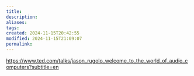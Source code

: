 ```yaml
---
title: 
description: 
aliases: 
tags: 
created: 2024-11-15T20:42:55
modified: 2024-11-15T21:09:07
permalink: 
---
```


https://www.ted.com/talks/jason_rugolo_welcome_to_the_world_of_audio_computers?subtitle=en
